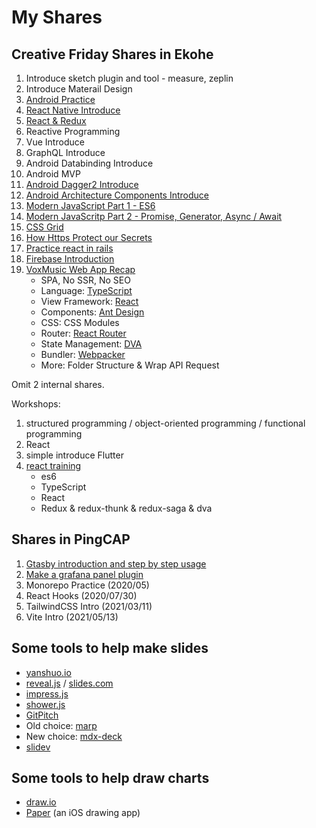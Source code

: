 # My Shares

## Creative Friday Shares in Ekohe

1. Introduce sketch plugin and tool - measure, zeplin
1. Introduce Materail Design
1. [Android Practice](./cf-android-practice)
1. [React Native Introduce](./cf-react-native-intro)
1. [React & Redux](./cf-react-redux)
1. Reactive Programming
1. Vue Introduce
1. GraphQL Introduce
1. Android Databinding Introduce
1. Android MVP
1. [Android Dagger2 Introduce](./cf-dagger2/cf-dagger2.md)
1. [Android Architecture Components Introduce](./cf-android-arch/keynote.md)
1. [Modern JavaScript Part 1 - ES6](./cf-modern-js/cf-modern-js-1.md)
1. [Modern JavaScritp Part 2 - Promise, Generator, Async / Await](./cf-modern-js/cf-modern-js-2.md)
1. [CSS Grid](./cf-css-grid/cf-css-grid.md)
1. [How Https Protect our Secrets](./cf-https/keynote.md)
1. [Practice react in rails](./cf-react-in-rails/keynote.md)
1. [Firebase Introduction](./cf-firebase/cf-firebase.md)
1. [VoxMusic Web App Recap](./cf-vox-recap/README.md)
   - SPA, No SSR, No SEO
   - Language: [TypeScript](https://www.typescriptlang.org/)
   - View Framework: [React](https://reactjs.org/)
   - Components: [Ant Design](https://ant.design/index-cn)
   - CSS: CSS Modules
   - Router: [React Router](https://reacttraining.com/react-router/)
   - State Management: [DVA](https://dvajs.com/)
   - Bundler: [Webpacker](https://github.com/rails/webpacker)
   - More: Folder Structure & Wrap API Request

Omit 2 internal shares.

Workshops:

1. structured programming / object-oriented programming / functional programming
1. React
1. simple introduce Flutter
1. [react training](https://github.com/baurine/react-training)
   - es6
   - TypeScript
   - React
   - Redux & redux-thunk & redux-saga & dva

## Shares in PingCAP

1. [Gtasby introduction and step by step usage](https://github.com/baurine/gatsby-step-by-step)
1. [Make a grafana panel plugin](https://github.com/baurine/my-simple-panel)
1. Monorepo Practice (2020/05)
1. React Hooks (2020/07/30)
1. TailwindCSS Intro (2021/03/11)
1. Vite Intro (2021/05/13)

## Some tools to help make slides

- [yanshuo.io](http://yanshuo.io/)
- [reveal.js](https://github.com/hakimel/reveal.js/) / [slides.com](https://slides.com/)
- [impress.js](https://github.com/impress/impress.js/)
- [shower.js](https://github.com/shower/shower)
- [GitPitch](https://github.com/gitpitch/gitpitch)
- Old choice: [marp](https://github.com/yhatt/marp)
- New choice: [mdx-deck](https://github.com/jxnblk/mdx-deck)
- [slidev](https://sli.dev/)

## Some tools to help draw charts

- [draw.io](https://www.draw.io/)
- [Paper](https://itunes.apple.com/us/app/paper-by-fiftythree/id506003812?mt=8) (an iOS drawing app)
